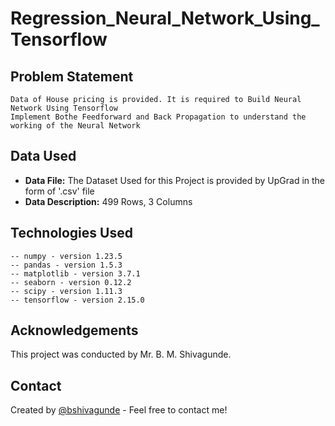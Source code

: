 # Regression_Neural_Network_Using_Tensorflow

## Problem Statement
	Data of House pricing is provided. It is required to Build Neural Network Using Tensorflow
	Implement Bothe Feedforward and Back Propagation to understand the working of the Neural Network
	
## Data Used
- **Data File:** The Dataset Used for this Project is provided by UpGrad in the form of '.csv' file
- **Data Description:** 499  Rows, 3 Columns
	
## Technologies Used
	-- numpy - version 1.23.5
	-- pandas - version 1.5.3
	-- matplotlib - version 3.7.1
	-- seaborn - version 0.12.2
	-- scipy - version 1.11.3
	-- tensorflow - version 2.15.0
	
## Acknowledgements
This project was conducted by Mr. B. M. Shivagunde.

## Contact
Created by [@bshivagunde](https://github.com/bshivagunde) - Feel free to contact me!